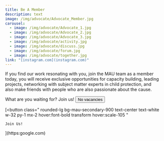 ```yaml
---
title: Be A Member
description: text
image: /img/advocate/Advocate_Member.jpg
carousel:
  - image: /img/advocate/Advocate_1.jpg
  - image: /img/advocate/Advocate_2.jpg
  - image: /img/advocate/Advocate_3.jpg
  - image: /img/advocate/activity.jpg
  - image: /img/advocate/discuss.jpg
  - image: /img/advocate/forum.jpg
  - image: /img/advocate/together.jpg
link: "[instagram.com](instagram.com)"
---
```

If you find our work resonating with you, join the MAU team as a member today, you will receive exclusive opportunities for capacity building, leading projects, networking with subject matter experts in child protection, and also make friends with people who are also passionate about the cause.

What are you waiting for? Join us!
[<button class='rounded-lg my-4 px-8 text-white bg-mau-primary-700 '> No vacancies </button>](https://forms.gle/tcZdgCCSHBKsNzys6)

 [<button
    class="
      rounded-lg
      bg-mau-secondary-900
      text-center text-white
      w-32
      py-1
      mx-2
      hover:font-bold
      transform hover:scale-105
    "
  >
    Join Us!
  </button>](https:google.com)